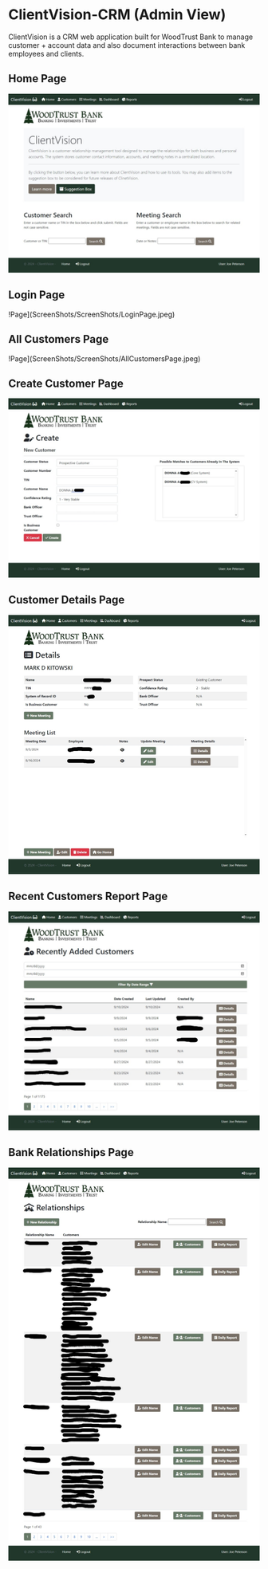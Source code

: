 # ClientVision-CRM (Admin View)
ClientVision is a CRM web application built for WoodTrust Bank to manage customer + account data and also document interactions between bank employees and clients. 

## Home Page 
![Home Page](ScreenShots/ScreenShots/HomePage.jpeg)

## Login Page
!Page](ScreenShots/ScreenShots/LoginPage.jpeg) 

## All Customers Page
!Page](ScreenShots/ScreenShots/AllCustomersPage.jpeg)

## Create Customer Page
![Page](ScreenShots/ScreenShots/CreateCustomer.jpeg)

## Customer Details Page
![Page](ScreenShots/ScreenShots/CustomerDetails.jpeg)

## Recent Customers Report Page
![Page](ScreenShots/ScreenShots/RecentCustomers.jpeg)

## Bank Relationships Page
![Page](ScreenShots/ScreenShots/Relationships.jpeg)
